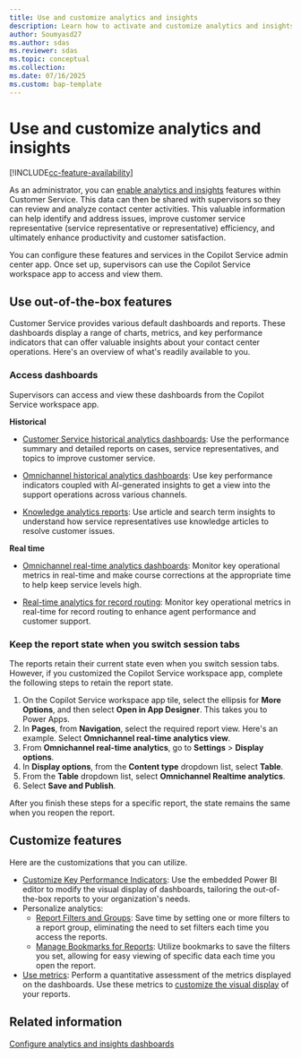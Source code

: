 ```yaml
---
title: Use and customize analytics and insights
description: Learn how to activate and customize analytics and insights in Customer Service to boost contact center efficiency and improve customer satisfaction.
author: Soumyasd27
ms.author: sdas
ms.reviewer: sdas
ms.topic: conceptual
ms.collection: 
ms.date: 07/16/2025
ms.custom: bap-template
---
```


# Use and customize analytics and insights

[!INCLUDE[cc-feature-availability](../../includes/cc-feature-availability.md)]


As an administrator, you can [enable analytics and insights](configure-customer-service-analytics-insights-csh.md#configure-analytics-and-insights-dashboards) features within Customer Service. This data can then be shared with supervisors so they can review and analyze contact center activities. This valuable information can help identify and address issues, improve customer service representative (service representative or representative) efficiency, and ultimately enhance productivity and customer satisfaction.

You can configure these features and services in the Copilot Service admin center app. Once set up, supervisors can use the Copilot Service workspace app to access and view them.

## Use out-of-the-box features

Customer Service provides various default dashboards and reports. These dashboards display a range of charts, metrics, and key performance indicators that can offer valuable insights about your contact center operations. Here's an overview of what's readily available to you.

### Access dashboards

Supervisors can access and view these dashboards from the Copilot Service workspace app.

**Historical**

- [Customer Service historical analytics dashboards](../use/customer-service-analytics-insights-csh.md#customer-service-historical-analytics-reports): Use the performance summary and detailed reports on cases, service representatives, and topics to improve customer service.

- [Omnichannel historical analytics dashboards](../use/omnichannel-analytics-insights.md): Use key performance indicators coupled with AI-generated insights to get a view into the support operations across various channels.

- [Knowledge analytics reports](../use/knowledge-search-analytics-cs.md): Use article and search term insights to understand how service representatives use knowledge articles to resolve customer issues.

**Real time**

- [Omnichannel real-time analytics dashboards](../use/intro-realtime-analytics-dashboard.md#overview-of-omnichannel-real-time-analytics-dashboard): Monitor key operational metrics in real-time and make course corrections at the appropriate time to help keep service levels high.

- [Real-time analytics for record routing](../use/rr-overview.md#overview-of-real-time-analytics-for-record-routing): Monitor key operational metrics in real-time for record routing to enhance agent performance and customer support.

### Keep the report state when you switch session tabs

The reports retain their current state even when you switch session tabs. However, if you customized the Copilot Service workspace app, complete the following steps to retain the report state.

1. On the Copilot Service workspace app tile, select the ellipsis for **More Options**, and then select **Open in App Designer**. This takes you to Power Apps.
1. In **Pages**, from **Navigation**, select the required report view. Here's an example. Select **Omnichannel real-time analytics view**.
1. From **Omnichannel real-time analytics**, go to **Settings** > **Display options**.
1. In **Display options**, from the **Content type** dropdown list, select **Table**.
1. From the **Table** dropdown list, select **Omnichannel Realtime analytics**.
1. Select **Save and Publish**.

After you finish these steps for a specific report, the state remains the same when you reopen the report.

## Customize features

Here are the customizations that you can utilize.

- [Customize Key Performance Indicators](../use/customize-reports.md#customize-visual-display): Use the embedded Power BI editor to modify the visual display of dashboards, tailoring the out-of-the-box reports to your organization's needs.
- Personalize analytics:
  - [Report Filters and Groups](../use/report-filters-groups.md#report-filters-and-groups): Save time by setting one or more filters to a report group, eliminating the need to set filters each time you access the reports.
  - [Manage Bookmarks for Reports](../use/manage-bookmarks.md#manage-bookmarks-for-reports): Utilize bookmarks to save the filters you set, allowing for easy viewing of specific data each time you open the report.
- [Use metrics](../use/oc-metrics-dimensions.md): Perform a quantitative assessment of the metrics displayed on the dashboards. Use these metrics to [customize the visual display](../use/customize-reports.md#customize-visual-display) of your reports.

## Related information

[Configure analytics and insights dashboards](configure-customer-service-analytics-insights-csh.md#configure-analytics-and-insights-dashboards)
